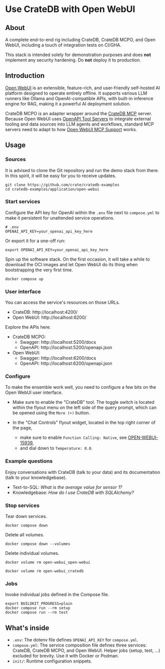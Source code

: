 # Use CrateDB with Open WebUI

## About

A complete end-to-end rig including CrateDB, CrateDB MCPO, and Open WebUI,
including a touch of integration tests on CI/GHA.

This stack is intended solely for demonstration purposes and does **not**
implement any security hardening. Do **not** deploy it to production.

## Introduction

[Open WebUI] is an extensible, feature-rich, and user-friendly self-hosted AI
platform designed to operate entirely offline. It supports various LLM runners
like Ollama and OpenAI-compatible APIs, with built-in inference engine for RAG,
making it a powerful AI deployment solution.

CrateDB MCPO is an adapter wrapper around the [CrateDB MCP] server. Because
Open WebUI uses [OpenAPI Tool Servers] to integrate external tooling and data
sources into LLM agents and workflows, standard MCP servers need to adapt to
how [Open WebUI MCP Support] works.

## Usage

### Sources

It is advised to clone the Git repository and run the demo stack from there.
In this spirit, it will be easy for you to receive updates.
```shell
git clone https://github.com/crate/cratedb-examples
cd cratedb-examples/application/open-webui
```

### Start services

Configure the API key for OpenAI within the `.env` file next to `compose.yml`
to make it persistent for unattended service operations.
```dotenv
# .env
OPENAI_API_KEY=your_openai_api_key_here
```
Or export it for a one-off run:
```shell
export OPENAI_API_KEY=your_openai_api_key_here
```

Spin up the software stack. On the first occasion, it will take a while to
download the OCI images and let Open WebUI do its thing when bootstrapping
the very first time.
```shell
docker compose up
```

### User interface

You can access the service's resources on those URLs.

- CrateDB: http://localhost:4200/
- Open WebUI: http://localhost:6200/

Explore the APIs here.

- CrateDB MCPO: 
  - Swagger: http://localhost:5200/docs
  - OpenAPI: http://localhost:5200/openapi.json
- Open WebUI: 
  - Swagger: http://localhost:6200/docs
  - OpenAPI: http://localhost:6200/openapi.json

### Configure

To make the ensemble work well, you need to configure a few bits on the Open WebUI
user interface.

- Make sure to enable the "CrateDB" tool. The toggle switch is located within the
  flyout menu on the left side of the query prompt, which can be opened using the
  `More (+)` button.

- In the "Chat Controls" flyout widget, located in the top right corner of the page,
  - make sure to enable `Function Calling: Native`, see [OPEN-WEBUI-15939],
  - and dial down to `Temperature: 0.0`.

### Example questions

Enjoy conversations with CrateDB (talk to your data) and its documentation
(talk to your knowledgebase).

- Text-to-SQL: _What is the average value for sensor 1?_
- Knowledgebase: _How do I use CrateDB with SQLAlchemy?_

### Stop services
Tear down services.
```shell
docker compose down
```
Delete all volumes.
```shell
docker compose down --volumes
```
Delete individual volumes.
```shell
docker volume rm open-webui_open-webui
```
```shell
docker volume rm open-webui_cratedb
```

### Jobs
Invoke individual jobs defined in the Compose file.
```shell
export BUILDKIT_PROGRESS=plain
docker compose run --rm setup
docker compose run --rm test
```

## What's inside

- `.env`: The dotenv file defines `OPENAI_API_KEY` for `compose.yml`.
- `compose.yml`: The service composition file defines three services:
  CrateDB, CrateDB MCPO, and Open WebUI. Helper jobs (setup, test, ...)
  excluded for brevity. Use it with Docker or Podman.
- `init/`: Runtime configuration snippets.


[CrateDB MCP]: https://cratedb.com/docs/guide/integrate/mcp/cratedb-mcp.html
[OpenAPI Tool Servers]: https://docs.openwebui.com/openapi-servers/
[Open WebUI]: https://docs.openwebui.com/
[Open WebUI MCP Support]: https://docs.openwebui.com/openapi-servers/mcp/
[OPEN-WEBUI-15939]: https://github.com/open-webui/open-webui/issues/15939#issuecomment-3108279768
